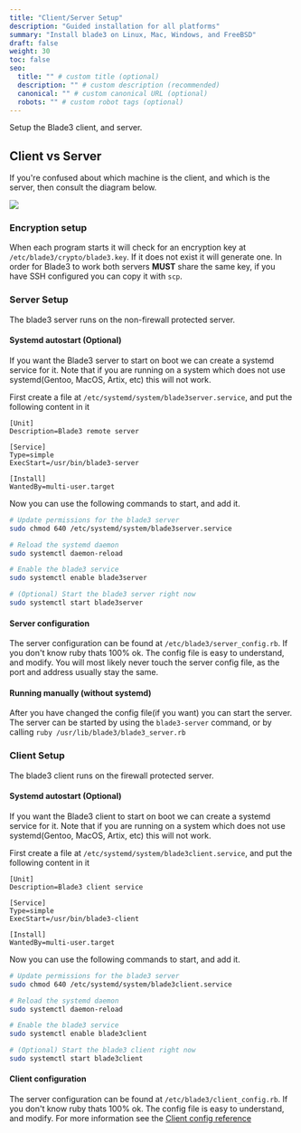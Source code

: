```yaml
---
title: "Client/Server Setup"
description: "Guided installation for all platforms"
summary: "Install blade3 on Linux, Mac, Windows, and FreeBSD"
draft: false
weight: 30
toc: false
seo:
  title: "" # custom title (optional)
  description: "" # custom description (recommended)
  canonical: "" # custom canonical URL (optional)
  robots: "" # custom robot tags (optional)
---
```


Setup the Blade3 client, and server.

## Client vs Server
If you're confused about which machine is the client, and which is the server, then consult the diagram below.

![](/images/blade3diagram.png)

### Encryption setup
When each program starts it will check for an encryption key at ```/etc/blade3/crypto/blade3.key```. If it does not exist it will generate one. In order for Blade3 to work both servers **MUST** share the same key, if you have SSH configured you can copy it with ```scp```.

### Server Setup
The blade3 server runs on the non-firewall protected server.

#### Systemd autostart (Optional)
If you want the Blade3 server to start on boot we can create a systemd service for it. Note that if you are running on a system which does not use systemd(Gentoo, MacOS, Artix, etc) this will not work.

First create a file at ```/etc/systemd/system/blade3server.service```, and put the following content in it

```systemd
[Unit]
Description=Blade3 remote server

[Service]
Type=simple
ExecStart=/usr/bin/blade3-server

[Install]
WantedBy=multi-user.target
```
Now you can use the following commands to start, and add it.

```bash
# Update permissions for the blade3 server
sudo chmod 640 /etc/systemd/system/blade3server.service

# Reload the systemd daemon
sudo systemctl daemon-reload

# Enable the blade3 service
sudo systemctl enable blade3server

# (Optional) Start the blade3 server right now
sudo systemctl start blade3server
```

#### Server configuration
The server configuration can be found at ```/etc/blade3/server_config.rb```. If you don't know ruby thats 100% ok. The config file is easy to understand, and modify. You will most likely never touch the server config file, as the port and address usually stay the same.

#### Running manually (without systemd)
After you have changed the config file(if you want) you can start the server. The server can be started by using the ```blade3-server``` command, or by calling ```ruby /usr/lib/blade3/blade3_server.rb```

### Client Setup
The blade3 client runs on the firewall protected server.

#### Systemd autostart (Optional)
If you want the Blade3 client to start on boot we can create a systemd service for it. Note that if you are running on a system which does not use systemd(Gentoo, MacOS, Artix, etc) this will not work.

First create a file at ```/etc/systemd/system/blade3client.service```, and put the following content in it

```systemd
[Unit]
Description=Blade3 client service

[Service]
Type=simple
ExecStart=/usr/bin/blade3-client

[Install]
WantedBy=multi-user.target
```
Now you can use the following commands to start, and add it.

```bash
# Update permissions for the blade3 server
sudo chmod 640 /etc/systemd/system/blade3client.service

# Reload the systemd daemon
sudo systemctl daemon-reload

# Enable the blade3 service
sudo systemctl enable blade3client

# (Optional) Start the blade3 client right now
sudo systemctl start blade3client
```

#### Client configuration
The server configuration can be found at ```/etc/blade3/client_config.rb```. If you don't know ruby thats 100% ok. The config file is easy to understand, and modify. For more information see the [Client config reference]()
